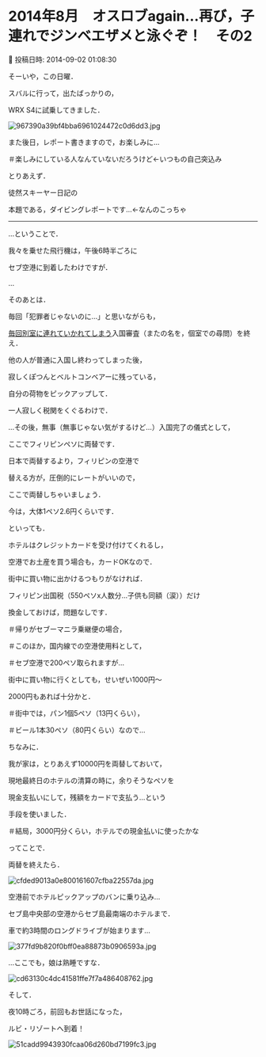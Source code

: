 # 2014年8月　オスロブagain…再び，子連れでジンベエザメと泳ぐぞ！　その2

📅 投稿日時: 2014-09-02 01:08:30

そーいや，この日曜．


スバルに行って，出たばっかりの，


WRX S4に試乗してきました．




![967390a39bf4bba6961024472c0d6dd3.jpg](images/967390a39bf4bba6961024472c0d6dd3.jpg)




また後日，レポート書きますので，お楽しみに…


＃楽しみにしている人なんていないだろうけど←いつもの自己突込み





とりあえず．


徒然スキーヤー日記の


本題である，ダイビングレポートです…←なんのこっちゃ


----





…ということで．


我々を乗せた飛行機は，午後6時半ごろに


セブ空港に到着したわけですが．





…


そのあとは．


毎回「犯罪者じゃないのに…」と思いながらも，


[毎回別室に連れていかれてしまう](e3f297dded27f560b2aa0917a23a321a0.md)入国審査（またの名を，個室での尋問）を終え．





他の人が普通に入国し終わってしまった後，


寂しくぽつんとベルトコンベアーに残っている，


自分の荷物をピックアップして．


一人寂しく税関をくぐるわけで．





…その後，無事（無事じゃない気がするけど…）入国完了の儀式として，


ここでフィリピンペソに両替です．





日本で両替するより，フィリピンの空港で


替える方が，圧倒的にレートがいいので，


ここで両替しちゃいましょう．


今は，大体1ペソ2.6円くらいです．





といっても．


ホテルはクレジットカードを受け付けてくれるし，


空港でお土産を買う場合も，カードOKなので．


街中に買い物に出かけるつもりがなければ．


フィリピン出国税（550ペソx人数分…子供も同額（涙））だけ


換金しておけば，問題なしです．


＃帰りがセブーマニラ乗継便の場合，


＃このほか，国内線での空港使用料として，


＃セブ空港で200ペソ取られますが…





街中に買い物に行くとしても，せいぜい1000円～


2000円もあれば十分かと．


＃街中では，パン1個5ペソ（13円くらい），


＃ビール1本30ペソ（80円くらい）なので…





ちなみに．


我が家は，とりあえず10000円を両替しておいて，


現地最終日のホテルの清算の時に，余りそうなペソを


現金支払いにして，残額をカードで支払う…という


手段を使いました．


＃結局，3000円分くらい，ホテルでの現金払いに使ったかな





ってことで．


両替を終えたら．




![cfded9013a0e800161607cfba22557da.jpg](images/cfded9013a0e800161607cfba22557da.jpg)




空港前でホテルピックアップのバンに乗り込み…





セブ島中央部の空港からセブ島最南端のホテルまで．


車で約3時間のロングドライブが始まります…




![377fd9b820f0bff0ea88873b0906593a.jpg](images/377fd9b820f0bff0ea88873b0906593a.jpg)







…ここでも，娘は熟睡ですな．




![cd63130c4dc41581ffe7f7a486408762.jpg](images/cd63130c4dc41581ffe7f7a486408762.jpg)







そして．


夜10時ごろ，前回もお世話になった，


ルビ・リゾートへ到着！




![51cadd9943930fcaa06d260bd7199fc3.jpg](images/51cadd9943930fcaa06d260bd7199fc3.jpg)
